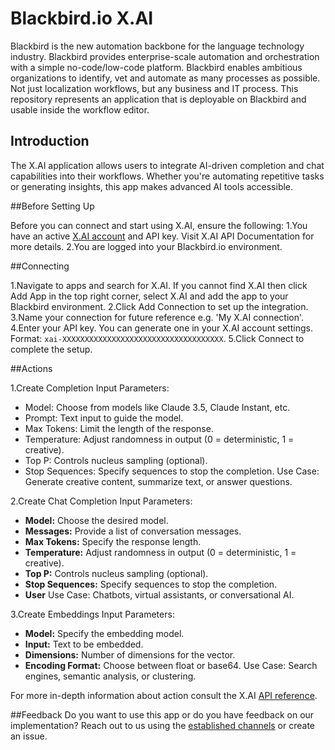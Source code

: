 # Blackbird.io X.AI

Blackbird is the new automation backbone for the language technology industry. Blackbird provides enterprise-scale automation and orchestration with a simple no-code/low-code platform. Blackbird enables ambitious organizations to identify, vet and automate as many processes as possible. Not just localization workflows, but any business and IT process. This repository represents an application that is deployable on Blackbird and usable inside the workflow editor.

## Introduction

The X.AI application allows users to integrate AI-driven completion and chat capabilities into their workflows. Whether you're automating repetitive tasks or generating insights, this app makes advanced AI tools accessible.

##Before Setting Up

Before you can connect and start using X.AI, ensure the following:
1.You have an active [X.AI account](https://x.ai/) and API key. Visit X.AI API Documentation for more details.
2.You are logged into your Blackbird.io environment.

##Connecting

1.Navigate to apps and search for X.AI. If you cannot find X.AI then click Add App in the top right corner, select X.AI and add the app to your Blackbird environment.
2.Click Add Connection to set up the integration.
3.Name your connection for future reference e.g. 'My X.AI connection'.
4.Enter your API key. You can generate one in your X.AI account settings.
Format: `xai-XXXXXXXXXXXXXXXXXXXXXXXXXXXXXXXXXXXX`.
5.Click Connect to complete the setup.

##Actions

1.Create Completion
Input Parameters:
- Model: Choose from models like Claude 3.5, Claude Instant, etc.
- Prompt: Text input to guide the model.
- Max Tokens: Limit the length of the response.
- Temperature: Adjust randomness in output (0 = deterministic, 1 = creative).
- Top P: Controls nucleus sampling (optional).
- Stop Sequences: Specify sequences to stop the completion.
Use Case: Generate creative content, summarize text, or answer questions.

2.Create Chat Completion
Input Parameters:
- **Model:** Choose the desired model.
- **Messages:** Provide a list of conversation messages.
- **Max Tokens:** Specify the response length.
- **Temperature:** Adjust randomness in output (0 = deterministic, 1 = creative).
- **Top P:** Controls nucleus sampling (optional).
- **Stop Sequences:** Specify sequences to stop the completion.
- **User**
Use Case: Chatbots, virtual assistants, or conversational AI.

3.Create Embeddings
Input Parameters:
- **Model:** Specify the embedding model.
- **Input:** Text to be embedded.
- **Dimensions:** Number of dimensions for the vector.
- **Encoding Format:** Choose between float or base64.
Use Case: Search engines, semantic analysis, or clustering.

For more in-depth information about action consult the X.AI [API reference](https://docs.x.ai/api).

##Feedback
Do you want to use this app or do you have feedback on our implementation? Reach out to us using the [established channels](https://www.blackbird.io/) or create an issue.

<!-- end docs -->
